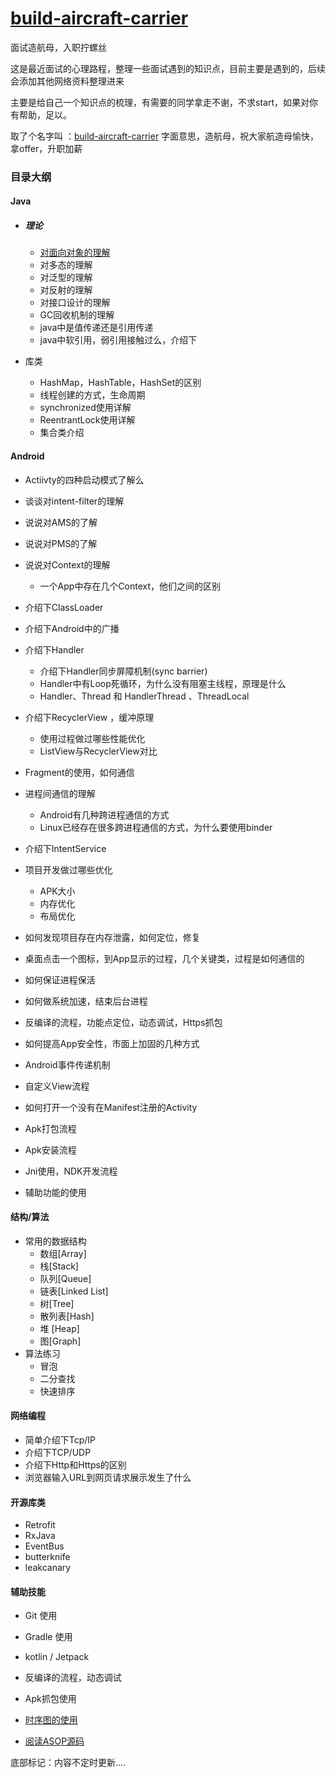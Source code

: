 # [build-aircraft-carrier](https://github.com/YaronWong/build-aircraft-carrier)


面试造航母，入职拧螺丝



这是最近面试的心理路程，整理一些面试遇到的知识点，目前主要是遇到的，后续会添加其他网络资料整理进来

主要是给自己一个知识点的梳理，有需要的同学拿走不谢，不求start，如果对你有帮助，足以。



取了个名字叫 ：[build-aircraft-carrier](https://github.com/YaronWong/build-aircraft-carrier) 字面意思，造航母，祝大家航造母愉快，拿offer，升职加薪



### 目录大纲

#### Java

- ##### 理论

  - [对面向对象的理解](https://github.com/YaronWong/build-aircraft-carrier/blob/master/docs/java/%E9%9D%A2%E5%90%91%E5%AF%B9%E8%B1%A1%E7%A8%8B%E5%BA%8F%E8%AE%BE%E8%AE%A1.md)
  - 对多态的理解
  - 对泛型的理解
  - 对反射的理解
  - 对接口设计的理解
  - GC回收机制的理解
  - java中是值传递还是引用传递
  - java中软引用，弱引用接触过么，介绍下

- 库类
  - HashMap，HashTable，HashSet的区别
  - 线程创建的方式，生命周期
  - synchronized使用详解
  - ReentrantLock使用详解
  - 集合类介绍

#### Android

- Actiivty的四种启动模式了解么
- 谈谈对intent-filter的理解
- 说说对AMS的了解
- 说说对PMS的了解
- 说说对Context的理解
  -  一个App中存在几个Context，他们之间的区别
- 介绍下ClassLoader
- 介绍下Android中的广播
- 介绍下Handler
  - 介绍下Handler同步屏障机制(sync barrier)
  -  Handler中有Loop死循环，为什么没有阻塞主线程，原理是什么
  -  Handler、Thread 和 HandlerThread 、ThreadLocal
- 介绍下RecyclerView ，缓冲原理
  -  使用过程做过哪些性能优化
  - ListView与RecyclerView对比
- Fragment的使用，如何通信
- 进程间通信的理解
  -  Android有几种跨进程通信的方式
  -  Linux已经存在很多跨进程通信的方式，为什么要使用binder

- 介绍下IntentService

- 项目开发做过哪些优化
  - APK大小
  - 内存优化
  - 布局优化

- 如何发现项目存在内存泄露，如何定位，修复
- 桌面点击一个图标，到App显示的过程，几个关键类，过程是如何通信的
-  如何保证进程保活
-  如何做系统加速，结束后台进程
-  反编译的流程，功能点定位，动态调试，Https抓包
-  如何提高App安全性，市面上加固的几种方式
-  Android事件传递机制
-  自定义View流程
-  如何打开一个没有在Manifest注册的Activity
-  Apk打包流程
-  Apk安装流程
-  Jni使用，NDK开发流程
- 辅助功能的使用

#### 结构/算法

- 常用的数据结构
  - 数组[Array]
  - 栈[Stack]
  - 队列[Queue]
  - 链表[Linked List]
  - 树[Tree]
  - 散列表[Hash]
  - 堆 [Heap]
  - 图[Graph]
- 算法练习
  - 冒泡
  - 二分查找
  - 快速排序

#### 网络编程

- 简单介绍下Tcp/IP
- 介绍下TCP/UDP
- 介绍下Http和Https的区别
- 浏览器输入URL到网页请求展示发生了什么

#### 开源库类

- Retrofit
- RxJava
- EventBus
- butterknife
- leakcanary

#### 辅助技能

- Git 使用

- Gradle 使用

- kotlin / Jetpack

- 反编译的流程，动态调试

- Apk抓包使用

- [时序图的使用](/docs/supporting/UML图绘制-时序图的画法.md)

- [阅读ASOP源码](./docs/supporting/如何下载和阅读ASOP源码.md)

  

底部标记：内容不定时更新....